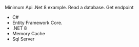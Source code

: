 Minimum Api .Net 8 example. Read a database. Get endpoint
- C#
- Entity Framework Core.
- .NET 8
- Memory Cache
- Sql Server

